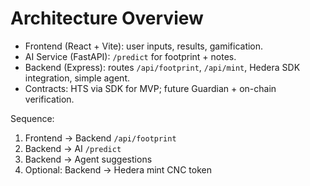 # Architecture Overview

- Frontend (React + Vite): user inputs, results, gamification.
- AI Service (FastAPI): `/predict` for footprint + notes.
- Backend (Express): routes `/api/footprint`, `/api/mint`, Hedera SDK integration, simple agent.
- Contracts: HTS via SDK for MVP; future Guardian + on-chain verification.

Sequence:
1. Frontend → Backend `/api/footprint`
2. Backend → AI `/predict`
3. Backend → Agent suggestions
4. Optional: Backend → Hedera mint CNC token
